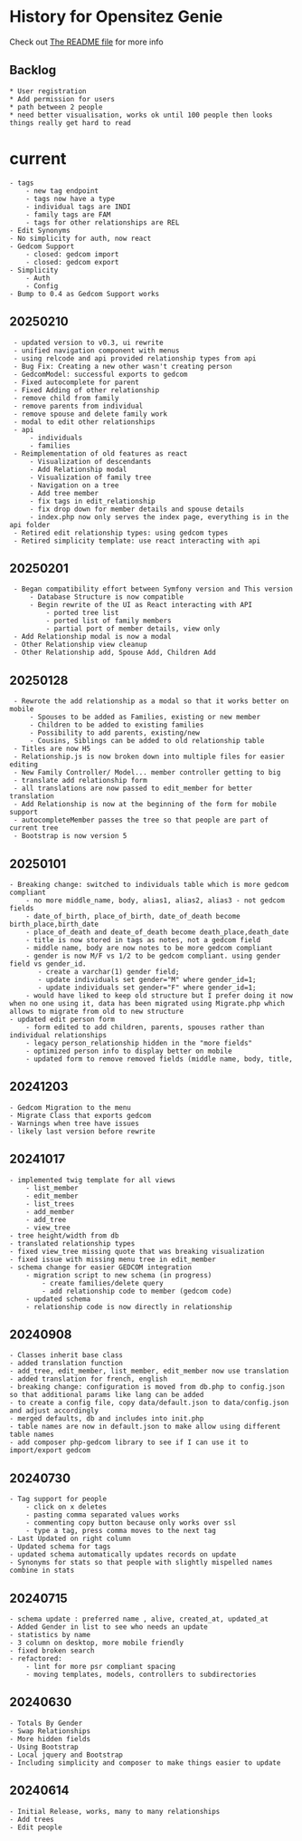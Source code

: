 # History for Opensitez Genie
Check out [The README file](README.md) for more info

## Backlog
	* User registration 
	* Add permission for users
	* path between 2 people
	* need better visualisation, works ok until 100 people then looks things really get hard to read


# current
    - tags
        - new tag endpoint
        - tags now have a type
        - individual tags are INDI
        - family tags are FAM
        - tags for other relationships are REL
    - Edit Synonyms
    - No simplicity for auth, now react
    - Gedcom Support
        - closed: gedcom import
        - closed: gedcom export
	- Simplicity
		- Auth
		- Config
    - Bump to 0.4 as Gedcom Support works
## 20250210
     - updated version to v0.3, ui rewrite
     - unified navigation component with menus
     - using relcode and api provided relationship types from api
     - Bug Fix: Creating a new other wasn't creating person
     - GedcomModel: successful exports to gedcom
     - Fixed autocomplete for parent
     - Fixed Adding of other relationship
     - remove child from family
     - remove parents from individual
     - remove spouse and delete family work
     - modal to edit other relationships
     - api
         - individuals
         - families
     - Reimplementation of old features as react
         - Visualization of descendants
         - Add Relationship modal
         - Visualization of family tree
         - Navigation on a tree
         - Add tree member
         - fix tags in edit_relationship
         - fix drop down for member details and spouse details
         - index.php now only serves the index page, everything is in the api folder
     - Retired edit relationship types: using gedcom types
     - Retired simplicity template: use react interacting with api
## 20250201
     - Began compatibility effort between Symfony version and This version
         - Database Structure is now compatible
         - Begin rewrite of the UI as React interacting with API
             - ported tree list
             - ported list of family members
             - partial port of member details, view only
     - Add Relationship modal is now a modal
     - Other Relationship view cleanup
     - Other Relationship add, Spouse Add, Children Add

## 20250128
     - Rewrote the add relationship as a modal so that it works better on mobile
         - Spouses to be added as Families, existing or new member
         - Children to be added to existing families
         - Possibility to add parents, existing/new
         - Cousins, Siblings can be added to old relationship table
     - Titles are now H5
     - Relationship.js is now broken down into multiple files for easier editing
     - New Family Controller/ Model... member controller getting to big
     - translate add relationship form
     - all translations are now passed to edit_member for better translation
     - Add Relationship is now at the beginning of the form for mobile support
     - autocompleteMember passes the tree so that people are part of current tree
     - Bootstrap is now version 5

## 20250101
    - Breaking change: switched to individuals table which is more gedcom compliant
        - no more middle_name, body, alias1, alias2, alias3 - not gedcom fields
        - date_of_birth, place_of_birth, date_of_death become birth_place,birth_date
        - place_of_death and deate_of_death become death_place,death_date
        - title is now stored in tags as notes, not a gedcom field
        - middle name, body are now notes to be more gedcom compliant
        - gender is now M/F vs 1/2 to be gedcom compliant. using gender field vs gender_id. 
           - create a varchar(1) gender field;
           - update individuals set gender="M" where gender_id=1;
           - update individuals set gender="F" where gender_id=1;
        - would have liked to keep old structure but I prefer doing it now when no one using it, data has been migrated using Migrate.php which allows to migrate from old to new structure
    - updated edit person form
        - form edited to add children, parents, spouses rather than individual relationships
        - legacy person_relationship hidden in the "more fields"
        - optimized person info to display better on mobile
        - updated form to remove removed fields (middle name, body, title,  
## 20241203
    - Gedcom Migration to the menu
    - Migrate Class that exports gedcom
    - Warnings when tree have issues
    - likely last version before rewrite

## 20241017
    - implemented twig template for all views
        - list_member
        - edit_member
        - list_trees
        - add_member
        - add_tree
        - view_tree
    - tree height/width from db
    - translated relationship types
    - fixed view_tree missing quote that was breaking visualization
    - fixed issue with missing menu tree in edit_member
    - schema change for easier GEDCOM integration
        - migration script to new schema (in progress)
            - create families/delete query
            - add relationship code to member (gedcom code)
        - updated schema
        - relationship code is now directly in relationship
## 20240908
    - Classes inherit base class
    - added translation function
    - add_tree, edit_member, list_member, edit_member now use translation
    - added translation for french, english
    - breaking change: configuration is moved from db.php to config.json so that additional params like lang can be added
    - to create a config file, copy data/default.json to data/config.json and adjust accordingly
    - merged defaults, db and includes into init.php
    - table names are now in default.json to make allow using different table names
    - add composer php-gedcom library to see if I can use it to import/export gedcom

## 20240730
	- Tag support for people
		- click on x deletes
		- pasting comma separated values works
		- commenting copy button because only works over ssl
		- type a tag, press comma moves to the next tag
	- Last Updated on right column
	- Updated schema for tags
	- updated schema automatically updates records on update
	- Synonyms for stats so that people with slightly mispelled names combine in stats

## 20240715
	- schema update : preferred name , alive, created_at, updated_at
	- Added Gender in list to see who needs an update
	- statistics by name
	- 3 column on desktop, more mobile friendly
	- fixed broken search
	- refactored:
		- lint for more psr compliant spacing
		- moving templates, models, controllers to subdirectories

## 20240630
	- Totals By Gender
	- Swap Relationships
	- More hidden fields
	- Using Bootstrap
	- Local jquery and Bootstrap
	- Including simplicity and composer to make things easier to update

## 20240614
	- Initial Release, works, many to many relationships
	- Add trees
	- Edit people
